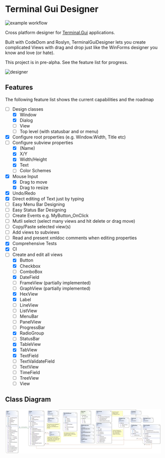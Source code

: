 # Terminal Gui Designer

![example workflow](https://github.com/tznind/TerminalGuiDesigner/actions/workflows/build.yml/badge.svg)

Cross platform designer for [Terminal.Gui](https://github.com/migueldeicaza/gui.cs) applications.  

Built with CodeDom and Roslyn, TerminalGuiDesigner lets you create complicated Views with drag and drop just like the WinForms designer you know and love (or hate).

This project is in pre-alpha.  See the feature list for progress.

![designer](https://user-images.githubusercontent.com/31306100/161325121-c6c03350-5d37-4830-b756-58daf79c972f.gif)

Features
-------------------------------

The following feature list shows the current capabilities and the roadmap

- [ ] Design classes 
    - [x] Window
    - [x] Dialog
    - [ ] View
    - [ ] Top level (with statusbar and or menu)
- [x] Configure root properties (e.g. Window.Width, Title etc)
- [ ] Configure subview properties
    - [x] (Name)
    - [x] X/Y
    - [x] Width/Height
    - [x] Text
    - [ ] Color Schemes
- [x] Mouse Input
  - [x] Drag to move
  - [x] Drag to resize
- [x] Undo/Redo
- [x] Direct editing of Text just by typing
- [ ] Easy Menu Bar Designing
- [ ] Easy Status Bar Designing
- [ ] Create Events e.g. MyButton_OnClick
- [ ] Mutli select (select many views and hit delete or drag move)
- [ ] Copy/Paste selected view(s)
- [ ] Add views to subviews
- [ ] Read and present xmldoc comments when editing properties
- [x] Comprehensive Tests
- [x] CI
- [ ] Create and edit all views
  - [x] Button
  - [x] Checkbox
  - [ ] ComboBox
  - [x] DateField
  - [ ] FrameView (partially implemented)
  - [ ] GraphView (partially implemented)
  - [x] HexView
  - [x] Label
  - [ ] LineView
  - [ ] ListView
  - [ ] MenuBar
  - [ ] PanelView
  - [ ] ProgressBar
  - [x] RadioGroup
  - [ ] StatusBar
  - [x] TableView
  - [x] TabView
  - [x] TextField
  - [ ] TextValidateField
  - [ ] TextView
  - [ ] TimeField
  - [ ] TreeView
  - [ ] View

Class Diagram
-------------------------------
![Terminal.Gui Class Diagram](./TerminalGuiDesigner.png)

